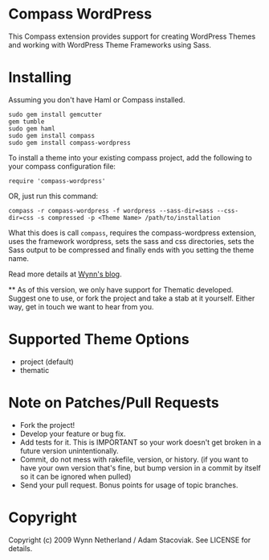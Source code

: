 Compass WordPress
==================

This Compass extension provides support for creating WordPress Themes and working with WordPress Theme Frameworks using Sass.

Installing
==========

Assuming you don't have Haml or Compass installed.

    sudo gem install gemcutter
    gem tumble
    sudo gem haml
    sudo gem install compass
    sudo gem install compass-wordpress

To install a theme into your existing compass project, add the following to your compass configuration file:

    require 'compass-wordpress'

OR, just run this command:

    compass -r compass-wordpress -f wordpress --sass-dir=sass --css-dir=css -s compressed -p <Theme Name> /path/to/installation

What this does is call `compass`, requires the compass-wordpress extension, uses the framework wordpress, sets the sass and css directories, sets the Sass output to be compressed and finally ends with you setting the theme name.

Read more details at [Wynn's blog](http://wynnnetherland.com/2009/11/sass-up-your-wordpress-themes-with-compass/).

** As of this version, we only have support for Thematic developed. Suggest one to use, or fork the project and take a stab at it yourself. Either way, get in touch we want to hear from you.
    
Supported Theme Options
========================

* project (default)
* thematic

Note on Patches/Pull Requests
==============================
 
* Fork the project!
* Develop your feature or bug fix.
* Add tests for it. This is IMPORTANT so your work doesn't get broken in a future version unintentionally.
* Commit, do not mess with rakefile, version, or history. (if you want to have your own version that's fine, but bump version in a commit by itself so it can be ignored when pulled)
* Send your pull request. Bonus points for usage of topic branches.

Copyright
===========

Copyright (c) 2009 Wynn Netherland / Adam Stacoviak. See LICENSE for details.